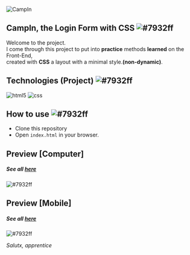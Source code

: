 ![CampIn](https://i.imgur.com/7gkFZPC.png)

##  CampIn, the Login Form with CSS ![#7932ff](https://via.placeholder.com/10/7932ff/ffffff?text=+) 

Welcome to the project. <br>
I come through this project to put into **practice** methods **learned** on the Front-End, <br>
created with **CSS** a layout with a minimal style.**(non-dynamic)**.

## Technologies (Project) ![#7932ff](https://via.placeholder.com/10/7932ff/ffffff?text=+)
![html5](https://img.shields.io/badge/HTML5-7932ff?style=for-the-badge&logo=html5&logoColor=white) 
![css](https://img.shields.io/badge/CSS3-7932ff?style=for-the-badge&logo=css3&logoColor=white) 

## How to use ![#7932ff](https://via.placeholder.com/10/7932ff/ffffff?text=+)

- Clone this repository
- Open `index.html` in your browser.

## Preview [Computer] 
##### See all <a href="https://www.behance.net/gallery/136179113/CampIn?">here</a><br>
![#7932ff](https://i.imgur.com/hc8K90g.png) 

## Preview [Mobile]
##### See all <a href="https://www.behance.net/gallery/136179113/CampIn?">here</a><br>
![#7932ff](https://i.imgur.com/unf4Z9k.png)

*Salutx, apprentice*

